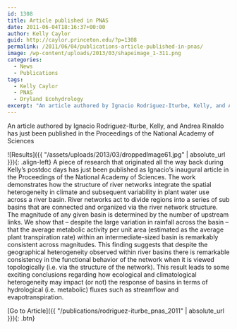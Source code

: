 ```yaml
---
id: 1308
title: Article published in PNAS
date: 2011-06-04T18:16:37+00:00
author: Kelly Caylor
guid: http://caylor.princeton.edu/?p=1308
permalink: /2011/06/04/publications-article-published-in-pnas/
image: /wp-content/uploads/2013/03/shapeimage_1-311.png
categories:
  - News
  - Publications
tags:
  - Kelly Caylor
  - PNAS
  - Dryland Ecohydrology
excerpt: "An article authored by Ignacio Rodriguez-Iturbe, Kelly, and Andrea Rinaldo has just been published in the Proceedings of the National Academy of Sciences"
---
```

An article authored by Ignacio Rodriguez-Iturbe, Kelly, and Andrea Rinaldo has just been published in the Proceedings of the National Academy of Sciences
  
<!--more-->


![Results]({{ "/assets/uploads/2013/03/droppedImage61.jpg" | absolute_url }}){: .align-left} A piece of research that originated all the way back during Kelly’s postdoc days has just been published as Ignacio’s inaugural article in the Proceedings of the National Academy of Sciences. The work demonstrates how the structure of river networks integrate the spatial heterogeneity in climate and subsequent variability in plant water use across a river basin. River networks act to divide regions into a series of sub basins that are connected and organized via the river network structure. The magnitude of any given basin is determined by the number of upstream links. We show that &#8211; despite the large variation in rainfall across the basin &#8211; that the average metabolic activity per unit area (estimated as the average plant transpiration rate) within an intermediate-sized basin is remarkably consistent across magnitudes. This finding suggests that despite the geographical heterogeneity observed within river basins there is remarkable consistency in the functional behavior of the network when it is viewed topologically (i.e. via the structure of the network). This result leads to some exciting conclusions regarding how ecological and climatological heterogeneity may impact (or not) the response of basins in terms of hydrological (i.e. metabolic) fluxes such as streamflow and evapotranspiration. 

[Go to Article]({{ "/publications/rodriguez-iturbe_pnas_2011" | absolute_url }}){: .btn}
